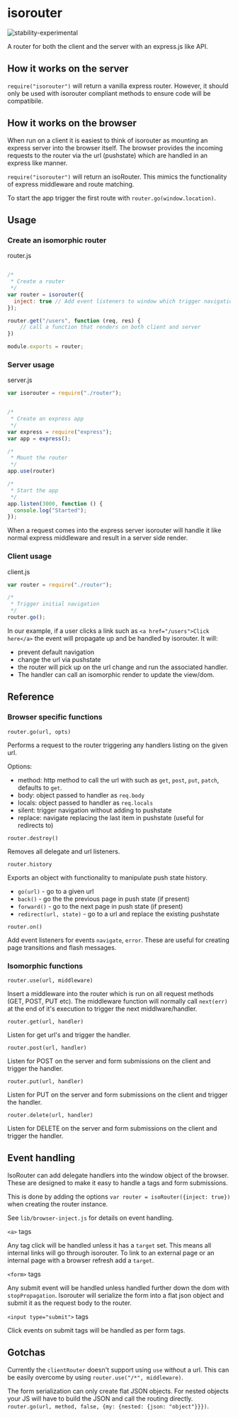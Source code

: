 # isorouter
![stability-experimental](https://img.shields.io/badge/stability-experimental-orange.svg)

A router for both the client and the server with an express.js like API.

## How it works on the server

`require("isorouter")` will return a vanilla express router. However, it should only be used with isorouter compliant methods to ensure code will be compatibile.

## How it works on the browser

When run on a client it is easiest to think of isorouter as mounting an express server into the browser itself. The browser provides the incoming requests to the router via the url (pushstate) which are handled in an express like manner.

`require("isorouter")` will return an isoRouter. This mimics the functionality of express middleware and route matching.

To start the app trigger the first route with `router.go(window.location)`.

## Usage

### Create an isomorphic router

router.js
```js

/*
 * Create a router
 */
var router = isorouter({
  inject: true // Add event listeners to window which trigger navigation such as tags and forms
});

router.get("/users", function (req, res) {
    // call a function that renders on both client and server
})

module.exports = router;
```

### Server usage

server.js
```js
var isorouter = require("./router");


/*
 * Create an express app
 */
var express = require("express");
var app = express();

/*
 * Mount the router
 */
app.use(router)

/*
 * Start the app
 */
app.listen(3000, function () {
  console.log("Started");
});
```

When a request comes into the express server isorouter will handle it like normal express middleware and result in a server side render.

### Client usage

client.js
```js
var router = require("./router");

/*
 * Trigger initial navigation
 */
router.go();
```

In our example, if a user clicks a link such as `<a href="/users">Click here</a>` the event will propagate up and be handled by isorouter. It will:

* prevent default navigation
* change the url via pushstate
* the router will pick up on the url change and run the associated handler.
* The handler can call an isomorphic render to update the view/dom.

## Reference

### Browser specific functions

`router.go(url, opts)`

Performs a request to the router triggering any handlers listing on the given url.

Options:

* method: http method to call the url with such as `get`, `post`, `put`, `patch`, defaults to `get`.
* body: object passed to handler as `req.body`
* locals: object passed to handler as `req.locals`
* silent: trigger navigation without adding to pushstate
* replace: navigate replacing the last item in pushstate (useful for redirects to)

`router.destroy()`

Removes all delegate and url listeners.

`router.history`

Exports an object with functionality to manipulate push state history.

* `go(url)` - go to a given url
* `back()` - go the the previous page in push state (if present)
* `forward()` - go to the next page in push state (if present)
* `redirect(url, state)` - go to a url and replace the existing pushstate

`router.on()`

Add event listeners for events `navigate`, `error`. These are useful for creating page transitions and flash messages.


### Isomorphic functions

`router.use(url, middleware)`

Insert a middleware into the router which is run on all request methods (GET, POST, PUT etc). The middleware function will normally call `next(err)` at the end of it's execution to trigger the next middlware/handler.

`router.get(url, handler)`

Listen for get url's and trigger the handler.

`router.post(url, handler)`

Listen for POST on the server and form submissions on the client and trigger the handler.

`router.put(url, handler)`

Listen for PUT on the server and form submissions on the client and trigger the handler.

`router.delete(url, handler)`

Listen for DELETE on the server and form submissions on the client and trigger the handler.

## Event handling

IsoRouter can add delegate handlers into the window object of the browser. These are designed to make it easy to handle a tags and form submissions.

This is done by adding the options `var router = isoRouter({inject: true})` when creating the router instance.

See `lib/browser-inject.js` for details on event handling.

`<a>` tags

Any <a> tag click will be handled unless it has a `target` set. This means all internal links will go through isorouter. To link to an external page or an internal page with a browser refresh add a `target`.

`<form>` tags

Any submit event will be handled unless handled further down the dom with `stopPropagation`. Isorouter will serialize the form into a flat json object and submit it as the request body to the router.

`<input type="submit">` tags

Click events on submit tags will be handled as per form tags.

## Gotchas

Currently the `clientRouter` doesn't support using `use` without a url. This can be easily overcome by using `router.use("/*", middleware)`.

The form serialization can only create flat JSON objects. For nested objects your JS will have to build the JSON and call the routing directly. `router.go(url, method, false, {my: {nested: {json: "object"}}})`.
